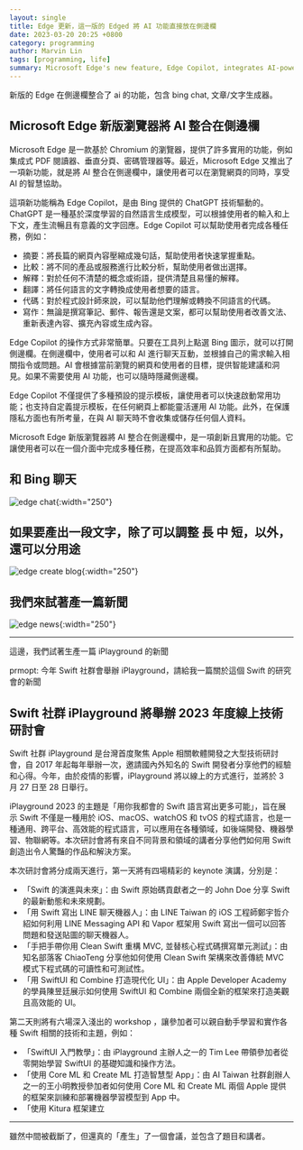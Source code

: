 ```yaml
---
layout: single
title: Edge 更新，這一版的 Edged 將 AI 功能直接放在側邊欄
date: 2023-03-20 20:25 +0800
category: programming
author: Marvin Lin
tags: [programming, life]
summary: Microsoft Edge's new feature, Edge Copilot, integrates AI-powered Bing Chat GPT technology in the sidebar to help users with tasks such as summarizing, comparing, explaining, translating, and writing. It offers default and customizable prompt templates and respects privacy by not collecting or storing any personal data. The feature is innovative, practical, and improves productivity and quality.
---
```


新版的 Edge 在側邊欄整合了 ai 的功能，包含 bing chat, 文章/文字生成器。

## Microsoft Edge 新版瀏覽器將 AI 整合在側邊欄

Microsoft Edge 是一款基於 Chromium 的瀏覽器，提供了許多實用的功能，例如集成式 PDF 閱讀器、垂直分頁、密碼管理器等。最近，Microsoft Edge 又推出了一項新功能，就是將 AI 整合在側邊欄中，讓使用者可以在瀏覽網頁的同時，享受 AI 的智慧協助。

這項新功能稱為 Edge Copilot，是由 Bing 提供的 ChatGPT 技術驅動的。ChatGPT 是一種基於深度學習的自然語言生成模型，可以根據使用者的輸入和上下文，產生流暢且有意義的文字回應。Edge Copilot 可以幫助使用者完成各種任務，例如：

- 摘要：將長篇的網頁內容壓縮成幾句話，幫助使用者快速掌握重點。
- 比較：將不同的產品或服務進行比較分析，幫助使用者做出選擇。
- 解釋：對於任何不清楚的概念或術語，提供清楚且易懂的解釋。
- 翻譯：將任何語言的文字轉換成使用者想要的語言。
- 代碼：對於程式設計師來說，可以幫助他們理解或轉換不同語言的代碼。
- 寫作：無論是撰寫筆記、郵件、報告還是文案，都可以幫助使用者改善文法、重新表達內容、擴充內容或生成內容。

Edge Copilot 的操作方式非常簡單。只要在工具列上點選 Bing 圖示，就可以打開側邊欄。在側邊欄中，使用者可以和 AI 進行聊天互動，並根據自己的需求輸入相關指令或問題。AI 會根據當前瀏覽的網頁和使用者的目標，提供智能建議和洞見。如果不需要使用 AI 功能，也可以隨時隱藏側邊欄。

Edge Copilot 不僅提供了多種預設的提示模板，讓使用者可以快速啟動常用功能；也支持自定義提示模板，在任何網頁上都能靈活運用 AI 功能。此外，在保護隱私方面也有所考量，在與 AI 聊天時不會收集或儲存任何個人資料。

Microsoft Edge 新版瀏覽器將 AI 整合在側邊欄中，是一項創新且實用的功能。它讓使用者可以在一個介面中完成多種任務，在提高效率和品質方面都有所幫助。

## 和 Bing 聊天

![edge chat](/assets/programming/edge-update/edge_chat.jpeg){:width="250"}

## 如果要產出一段文字，除了可以調整 長 中 短，以外，還可以分用途

![edge create blog](/assets/programming/edge-update/edge_create_blog.jpeg){:width="250"}

## 我們來試著產一篇新聞

![edge news](/assets/programming/edge-update/edge_news.jpeg){:width="250"}

<hr>

這邊，我們試著生產一篇 iPlayground 的新聞

prmopt: 今年 Swift 社群會舉辦 iPlayground，請給我一篇關於這個 Swift 的研究會的新聞

## Swift 社群 iPlayground 將舉辦 2023 年度線上技術研討會

Swift 社群 iPlayground 是台灣首度聚焦 Apple 相關軟體開發之大型技術研討會，自 2017 年起每年舉辦一次，邀請國內外知名的 Swift 開發者分享他們的經驗和心得。今年，由於疫情的影響，iPlayground 將以線上的方式進行，並將於 3 月 27 日至 28 日舉行。

iPlayground 2023 的主題是「用你我都會的 Swift 語言寫出更多可能」，旨在展示 Swift 不僅是一種用於 iOS、macOS、watchOS 和 tvOS 的程式語言，也是一種通用、跨平台、高效能的程式語言，可以應用在各種領域，如後端開發、機器學習、物聯網等。本次研討會將有來自不同背景和領域的講者分享他們如何用 Swift 創造出令人驚豔的作品和解決方案。

本次研討會將分成兩天進行，第一天將有四場精彩的 keynote 演講，分別是：

- 「Swift 的演進與未來」：由 Swift 原始碼貢獻者之一的 John Doe 分享 Swift 的最新動態和未來規劃。
- 「用 Swift 寫出 LINE 聊天機器人」：由 LINE Taiwan 的 iOS 工程師鄭宇哲介紹如何利用 LINE Messaging API 和 Vapor 框架用 Swift 寫出一個可以回答問題和發送貼圖的聊天機器人。
- 「手把手帶你用 Clean Swift 重構 MVC, 並替核心程式碼撰寫單元測試」：由知名部落客 ChiaoTeng 分享他如何使用 Clean Swift 架構來改善傳統 MVC 模式下程式碼的可讀性和可測試性。
- 「用 SwiftUI 和 Combine 打造現代化 UI」：由 Apple Developer Academy 的學員陳昱廷展示如何使用 SwiftUI 和 Combine 兩個全新的框架來打造美觀且高效能的 UI。

第二天則將有六場深入淺出的 workshop ，讓參加者可以親自動手學習和實作各種 Swift 相關的技術和主題，例如：

- 「SwiftUI 入門教學」：由 iPlayground 主辦人之一的 Tim Lee 帶領參加者從零開始學習 SwiftUI 的基礎知識和操作方法。
- 「使用 Core ML 和 Create ML 打造智慧型 App」：由 AI Taiwan 社群創辦人之一的王小明教授參加者如何使用 Core ML 和 Create ML 兩個 Apple 提供的框架來訓練和部署機器學習模型到 App 中。
- 「使用 Kitura 框架建立

<hr>

雖然中間被截斷了，但還真的「產生」了一個會議，並包含了題目和講者。

